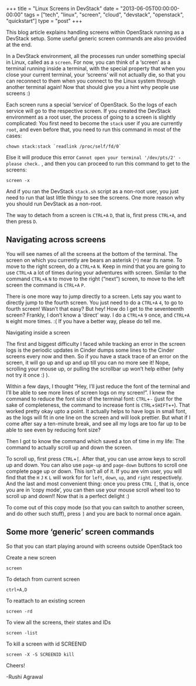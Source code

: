 +++
title = "Linux Screens in DevStack"
date = "2013-06-05T00:00:00-00:00"
tags = ["tech", "linux", "screen", "cloud", "devstack", "openstack", "quickstart"]
type = "post"
+++

This blog article explains handling screens within OpenStack running as a DevStack setup. Some useful generic screen commands are also provided at the end.

<!--more-->

In a DevStack environment, all the processes run under something special in Linux, called as a `screen`. For now, you can think of a ‘screen’ as a terminal running inside a terminal, with the special property that when you close your current terminal, your ‘screens’ will not actually die, so that you can reconnect to them when you connect to the Linux system through another terminal again! Now that should give you a hint why people use screens :)

Each screen runs a special ‘service’ of OpenStack. So the logs of each service will go to the respective screen. If you created the DevStack environment as a root user, the process of going to a screen is slightly complicated: You first need to become the `stack` user if you are currently `root`, and even before that, you need to run this command in most of the cases:

```
chown stack:stack `readlink /proc/self/fd/0`
```
Else it will produce this error `Cannot open your terminal '/dev/pts/2' - please check.` , and then you can proceed to run this command to get to the screens:

```
screen -x
```
And if you ran the DevStack `stack.sh` script as a non-root user, you just need to run that last little thingy to see the screens. One more reason why you should run DevStack as a non-root.

The way to detach from a screen is `CTRL+A` `D`, that is, first press `CTRL+A`, and then press `D`.

## Navigating across screens

You will see names of all the screens at the bottom of the terminal. The screen on which you currently are bears an asterisk (`*`) near its name. To move to the right screen, do a `CTRL+A` `N`. Keep in mind that you are going to use `CTRL+A` a lot of times during your adventures with screen. Similar to the command `CTRL+A` `N` to move to the right (“next”) screen, to move to the left screen the command is `CTRL+A` `P`.

There is one more way to jump directly to a screen. Lets say you want to directly jump to the fourth screen. You just need to do a `CTRL+A` `4`, to go to fourth screen! Wasn’t that easy? But hey! How do I get to the seventeenth screen? Frankly, I don’t know a ‘direct’ way. I do a `CTRL+A` `9` once, and `CTRL+A` `N` eight more times. :( If you have a better way, please do tell me.

Navigating inside a screen

The first and biggest difficulty I faced while tracking an error in the screen logs is the periodic updates in Cinder dumps some lines to the Cinder screens every now and then. So if you have a stack trace of an error on the screen, it will go up and up and up till you can no more see it! Nope, scrolling your mouse up, or pulling the scrollbar up won’t help either (why not try it once :) ).

Within a few days, I thought “Hey, I’ll just reduce the font of the terminal and I’ll be able to see more lines of screen logs on my screen!”. I knew the command to reduce the font size of the terminal font: `CTRL`+`-` (just for the sake of completeness, the command to increase font is `CTRL`+`SHIFT`+`+`). That worked pretty okay upto a point. It actually helps to have logs in small font, as the logs will fit in one line on the screen and will look prettier. But what if I come after say a ten-minute break, and see all my logs are too far up to be able to see even by reducing font size?

Then I got to know the command which saved a ton of time in my life: The command to actually scroll up and down the screen.

To scroll up, first press `CTRL`+`[`. After that, you can use arrow keys to scroll up and down. You can also use `page-up` and `page-down` buttons to scroll one complete page up or down. This isn’t all of it. If you are vim user, you will find that the `H` `J` `K` `L` will work for for `left`, `down`, `up`, and `right` respectively. And the last and most convenient thing: once you press `CTRL` `[`, that is, once you are in ‘copy mode’, you can then use your mouse scroll wheel too to scroll up and down!! Now that is a perfect delight :)

To come out of this copy mode (so that you can switch to another screen, and do other such stuff), press `]` and you are back to normal once again.

## Some more ‘generic’ screen commands

So that you can start playing around with screens outside OpenStack too

Create a new screen

```
screen
```
To detach from current screen

```
ctrl+A,D
```
To reattach to an existing screen

```
screen -rd
```
To view all the screens, their states and IDs

```
screen -list
```
To kill a screen with id SCREENID

```
screen -X -S SCREENID kill
```


Cheers!

-Rushi Agrawal
